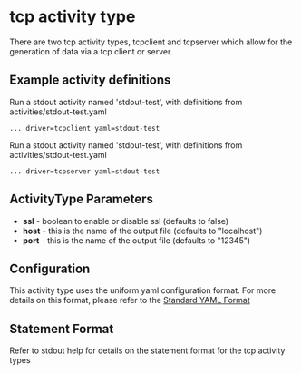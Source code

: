 # tcp activity type

There are two tcp activity types, tcpclient and tcpserver which
allow for the generation of data via a tcp client or server.

## Example activity definitions

Run a stdout activity named 'stdout-test', with definitions from activities/stdout-test.yaml
~~~
... driver=tcpclient yaml=stdout-test
~~~

Run a stdout activity named 'stdout-test', with definitions from activities/stdout-test.yaml
~~~
... driver=tcpserver yaml=stdout-test
~~~

## ActivityType Parameters

- **ssl** -  boolean to enable or disable ssl
    (defaults to false)
- **host** - this is the name of the output file
    (defaults to "localhost")
- **port** - this is the name of the output file
    (defaults to "12345")

## Configuration

This activity type uses the uniform yaml configuration format.
For more details on this format, please refer to the
[Standard YAML Format](http://docs.nosqlbench.io/user-guide/standard_yaml/)

## Statement Format

Refer to stdout help for details on the statement format for the tcp
activity types

